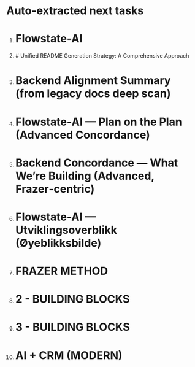 # Auto-extracted next tasks
1. # Flowstate-AI
2. \# Unified README Generation Strategy: A Comprehensive Approach
3. # Backend Alignment Summary (from legacy docs deep scan)
4. # Flowstate‑AI — Plan on the Plan (Advanced Concordance)
5. # Backend Concordance — What We’re Building (Advanced, Frazer‑centric)
6. # Flowstate-AI — Utviklingsoverblikk (Øyeblikksbilde)
7. # FRAZER METHOD
8. # 2 \- BUILDING BLOCKS
9. # 3 \- BUILDING BLOCKS
10. # **AI \+ CRM (MODERN)**
